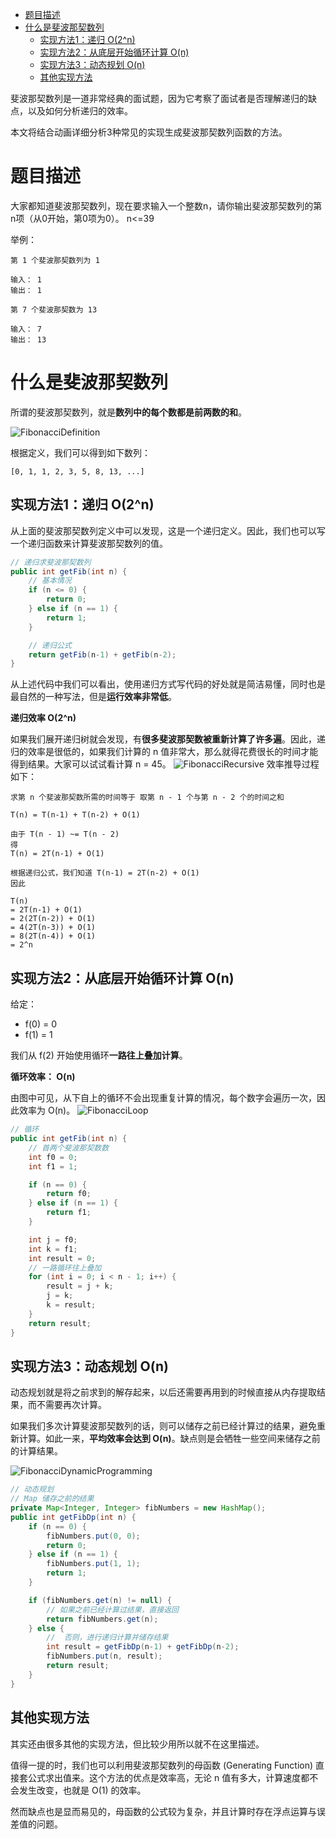 - [题目描述](#题目描述)
- [什么是斐波那契数列](#什么是斐波那契数列)
  * [实现方法1：递归 O(2^n)](#实现方法1：递归%20O(2^n))
  * [实现方法2：从底层开始循环计算 O(n)](#实现方法2：从底层开始循环计算%20O(n))
  * [实现方法3：动态规划 O(n)](#实现方法3：动态规划%20O(n))
  * [其他实现方法](#其他实现方法)

斐波那契数列是一道非常经典的面试题，因为它考察了面试者是否理解递归的缺点，以及如何分析递归的效率。

本文将结合动画详细分析3种常见的实现生成斐波那契数列函数的方法。

# 题目描述
大家都知道斐波那契数列，现在要求输入一个整数n，请你输出斐波那契数列的第n项（从0开始，第0项为0）。
n<=39

举例：
```
第 1 个斐波那契数列为 1

输入： 1
输出： 1
```
```
第 7 个斐波那契数为 13

输入： 7
输出： 13
```

# 什么是斐波那契数列
所谓的斐波那契数列，就是**数列中的每个数都是前两数的和**。

![FibonacciDefinition](img/fib_definition.png)

根据定义，我们可以得到如下数列：

```
[0, 1, 1, 2, 3, 5, 8, 13, ...]
```

## 实现方法1：递归 O(2^n)
从上面的斐波那契数列定义中可以发现，这是一个递归定义。因此，我们也可以写一个递归函数来计算斐波那契数列的值。

```java
// 递归求斐波那契数列
public int getFib(int n) {
	// 基本情况
    if (n <= 0) {
        return 0;
    } else if (n == 1) {
        return 1;
    }

	// 递归公式
    return getFib(n-1) + getFib(n-2);
}
```

从上述代码中我们可以看出，使用递归方式写代码的好处就是简洁易懂，同时也是最自然的一种写法，但是**运行效率非常低**。

**递归效率 O(2^n)**

如果我们展开递归树就会发现，有**很多斐波那契数被重新计算了许多遍**。因此，递归的效率是很低的，如果我们计算的 n 值非常大，那么就得花费很长的时间才能得到结果。大家可以试试看计算 n = 45。
![FibonacciRecursive](img/fib_recursive.gif)
效率推导过程如下：

```
求第 n 个斐波那契数所需的时间等于 取第 n - 1 个与第 n - 2 个的时间之和

T(n) = T(n-1) + T(n-2) + O(1)

由于 T(n - 1) ~= T(n - 2)
得
T(n) = 2T(n-1) + O(1)

根据递归公式，我们知道 T(n-1) = 2T(n-2) + O(1)
因此

T(n) 
= 2T(n-1) + O(1)
= 2(2T(n-2)) + O(1)
= 4(2T(n-3)) + O(1)
= 8(2T(n-4)) + O(1)
= 2^n
```

## 实现方法2：从底层开始循环计算 O(n)
给定：
- f(0) = 0
- f(1) = 1

我们从 f(2) 开始使用循环**一路往上叠加计算**。

**循环效率： O(n)**

由图中可见，从下自上的循环不会出现重复计算的情况，每个数字会遍历一次，因此效率为 O(n)。
![FibonacciLoop](img/fib_loop.gif)
```java
// 循环
public int getFib(int n) {
	// 首两个斐波那契数数
    int f0 = 0;
    int f1 = 1;

    if (n == 0) {
        return f0;
    } else if (n == 1) {
        return f1;
    }

    int j = f0;
    int k = f1;
    int result = 0;
    // 一路循环往上叠加
    for (int i = 0; i < n - 1; i++) {
        result = j + k;
        j = k;
        k = result;
    }
    return result;
}
```

## 实现方法3：动态规划 O(n)
动态规划就是将之前求到的解存起来，以后还需要再用到的时候直接从内存提取结果，而不需要再次计算。

如果我们多次计算斐波那契数列的话，则可以储存之前已经计算过的结果，避免重新计算。如此一来，**平均效率会达到 O(n)**。缺点则是会牺牲一些空间来储存之前的计算结果。

![FibonacciDynamicProgramming](img/fib_dp.gif)

```java
// 动态规划
// Map 储存之前的结果
private Map<Integer, Integer> fibNumbers = new HashMap(); 
public int getFibDp(int n) {
    if (n == 0) {
        fibNumbers.put(0, 0);
        return 0;
    } else if (n == 1) {
        fibNumbers.put(1, 1);
        return 1;
    }

    if (fibNumbers.get(n) != null) {
    	// 如果之前已经计算过结果，直接返回
        return fibNumbers.get(n);
    } else {
    	// 	否则，进行递归计算并储存结果
        int result = getFibDp(n-1) + getFibDp(n-2);
        fibNumbers.put(n, result);
        return result;
    }
}
```
## 其他实现方法
其实还由很多其他的实现方法，但比较少用所以就不在这里描述。

值得一提的时，我们也可以利用斐波那契数列的母函数 (Generating Function) 直接套公式求出值来。这个方法的优点是效率高，无论 n 值有多大，计算速度都不会发生改变，也就是 O(1) 的效率。

然而缺点也是显而易见的，母函数的公式较为复杂，并且计算时存在浮点运算与误差值的问题。
